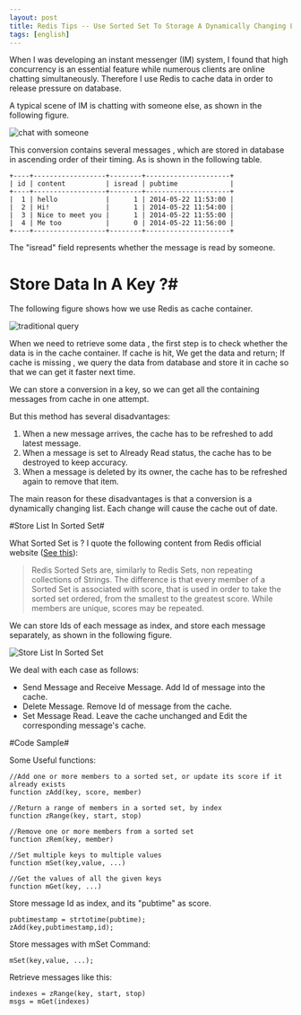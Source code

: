 ```yaml
---
layout: post
title: Redis Tips -- Use Sorted Set To Storage A Dynamically Changing List
tags: [english]
---
```


When I was developing an instant messenger (IM) system, I found that high concurrency is an essential feature while numerous clients are online chatting simultaneously. Therefore I use Redis to cache data in order to release pressure on database.

A typical scene of IM is chatting with someone else, as shown in the following figure.

![chat with someone](http://spetacular.github.io/images/2015-04-09/im-dialog.jpg)

This conversion contains several messages , which are stored in database in ascending order of their timing. As is shown in the following table.

	+----+------------------+--------+---------------------+
	| id | content          | isread | pubtime             |
	+----+------------------+--------+---------------------+
	|  1 | hello            |      1 | 2014-05-22 11:53:00 |
	|  2 | Hi!              |      1 | 2014-05-22 11:54:00 |
	|  3 | Nice to meet you |      1 | 2014-05-22 11:55:00 |
	|  4 | Me too           |      0 | 2014-05-22 11:56:00 |
	+----+------------------+--------+---------------------+

The "isread" field represents whether the message is read by someone.
# Store Data In A Key ?#
The following figure shows how we use Redis as cache container.

![traditional query](http://spetacular.github.io/images/2015-04-09/traditional-query.png)

When we need to retrieve some data , the first step is to check whether the data is in the cache container. If cache is hit, We get the data and return; If cache is missing , we query the data from database and store it in cache so that  we can get it faster next time. 

We can store a conversion in a key, so we can get all the containing messages from cache in one attempt.

But this method has several disadvantages:

1.  When a new message arrives, the cache has to be refreshed to add latest message. 
2.  When a message is set to Already Read status, the cache has to be destroyed to keep accuracy.
3.  When a message is deleted by its owner, the cache has to be refreshed again to remove that item.

The main reason for these disadvantages is that a conversion is a dynamically changing list. Each change will cause the cache out of date.

#Store List In Sorted Set#

What Sorted Set is ? I quote the following content from Redis official website ([See this](http://redis.io/topics/data-types#sorted-sets "Redis-sorted-sets")):

> Redis Sorted Sets are, similarly to Redis Sets, non repeating collections of Strings. The difference is that every member of a Sorted Set is associated with score, that is used in order to take the sorted set ordered, from the smallest to the greatest score. While members are unique, scores may be repeated.

We can store Ids of each message as index, and store each message separately, as shown in the following figure.


![Store List In Sorted Set](http://spetacular.github.io/images/2015-04-09/sorted-set-query.png)

We deal with each case as follows:

- Send Message and Receive Message. Add Id of message into the cache.
- Delete Message. Remove Id of message from the cache.
- Set Message Read. Leave the cache unchanged and Edit the corresponding message's cache.

#Code Sample#

Some Useful functions:

    //Add one or more members to a sorted set, or update its score if it already exists    
	function zAdd(key, score, member)
	
	//Return a range of members in a sorted set, by index
	function zRange(key, start, stop)	
	
	//Remove one or more members from a sorted set
	function zRem(key, member)

	//Set multiple keys to multiple values
	function mSet(key,value, ...)
	
	//Get the values of all the given keys
	function mGet(key, ...)



Store message Id as index, and its "pubtime" as score.

    pubtimestamp = strtotime(pubtime);
	zAdd(key,pubtimestamp,id);

Store messages with mSet Command:

	mSet(key,value, ...);

Retrieve messages like this:

	indexes = zRange(key, start, stop)
	msgs = mGet(indexes)
	